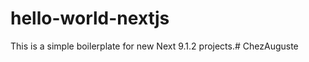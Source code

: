 # hello-world-nextjs

This is a simple boilerplate for new Next 9.1.2  projects.#   C h e z A u g u s t e  
 